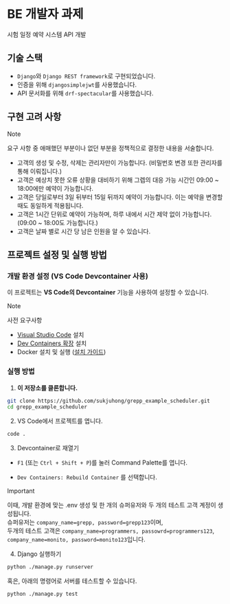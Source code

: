 # BE 개발자 과제

시험 일정 예약 시스템 API 개발

## 기술 스택

- `Django`와 `Django REST framework`로 구현되었습니다.
- 인증을 위해 `djangosimplejwt`를 사용했습니다.
- API 문서화를 위해 `drf-spectacular`를 사용했습니다.

## 구현 고려 사항

> [!NOTE]
> 요구 사항 중 애매했던 부분이나 없던 부분을 정책적으로 결정한 내용을 서술합니다.

- 고객의 생성 및 수정, 삭제는 관리자만이 가능합니다. (비밀번호 변경 또한 관리자를 통해 이뤄집니다.)
- 고객은 예상치 못한 오류 상황을 대비하기 위해 그렙의 대응 가능 시간인 09:00 ~ 18:00에만 예약이 가능합니다.
- 고객은 당일로부터 3일 뒤부터 15일 뒤까지 예약이 가능합니다. 이는 예약을 변경할 때도 동일하게 적용됩니다.
- 고객은 1시간 단위로 예약이 가능하며, 하루 내에서 시간 제약 없이 가능합니다. (09:00 ~ 18:00도 가능합니다.)
- 고객은 날짜 별로 시간 당 남은 인원을 알 수 있습니다.

## 프로젝트 설정 및 실행 방법

### 개발 환경 설정 (VS Code Devcontainer 사용)

이 프로젝트는 **VS Code의 Devcontainer** 기능을 사용하여 설정할 수 있습니다.

> [!NOTE]
> 사전 요구사항
> - [Visual Studio Code](https://code.visualstudio.com/) 설치  
> - [Dev Containers 확장](https://marketplace.visualstudio.com/items?itemName=ms-vscode-remote.remote-containers) 설치  
> - Docker 설치 및 실행 ([설치 가이드](https://docs.docker.com/get-docker/))

### 실행 방법

1. **이 저장소를 클론합니다.**  

```sh
git clone https://github.com/sukjuhong/grepp_example_scheduler.git
cd grepp_example_scheduler
```

2. VS Code에서 프로젝트를 엽니다.

```sh
code .
```

3. Devcontainer로 재열기

- `F1` (또는 `Ctrl + Shift + P`)를 눌러 Command Palette를 엽니다.

- `Dev Containers: Rebuild Container` 를 선택합니다.

> [!IMPORTANT]
> 이때, 개발 환경에 맞는 .env 생성 및 한 개의 슈퍼유저와 두 개의 테스트 고객 계정이 생성됩니다. </br>
> 슈퍼유저는 `company_name=grepp, password=grepp123`이며, </br>
> 두개의 테스트 고객은 `company_name=programmers, passowrd=programmers123`, `company_name=monito, password=monito123`입니다.

4. Django 실행하기

```sh
python ./manage.py runserver
```

혹은, 아래의 명령어로 서버를 테스트할 수 있습니다.

```sh
python ./manage.py test
```
